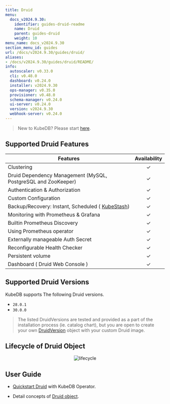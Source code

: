 ```yaml
---
title: Druid
menu:
  docs_v2024.9.30:
    identifier: guides-druid-readme
    name: Druid
    parent: guides-druid
    weight: 10
menu_name: docs_v2024.9.30
section_menu_id: guides
url: /docs/v2024.9.30/guides/druid/
aliases:
- /docs/v2024.9.30/guides/druid/README/
info:
  autoscaler: v0.33.0
  cli: v0.48.0
  dashboard: v0.24.0
  installer: v2024.9.30
  ops-manager: v0.35.0
  provisioner: v0.48.0
  schema-manager: v0.24.0
  ui-server: v0.24.0
  version: v2024.9.30
  webhook-server: v0.24.0
---
```


> New to KubeDB? Please start [here](/docs/v2024.9.30/README).

## Supported Druid Features


| Features                                                                   | Availability |
|----------------------------------------------------------------------------|:------------:|
| Clustering                                                                 |   &#10003;   |
| Druid Dependency Management (MySQL, PostgreSQL and ZooKeeper)              |   &#10003;   |
| Authentication & Authorization                                             |   &#10003;   |
| Custom Configuration                                                       |   &#10003;   |
| Backup/Recovery: Instant, Scheduled ( [KubeStash](https://kubestash.com/)) |   &#10003;   |
| Monitoring with Prometheus & Grafana                                       |   &#10003;   |
| Builtin Prometheus Discovery                                               |   &#10003;   |
| Using Prometheus operator                                                  |   &#10003;   |
| Externally manageable Auth Secret                                          |   &#10003;   |
| Reconfigurable Health Checker                                              |   &#10003;   |
| Persistent volume                                                          |   &#10003;   | 
| Dashboard ( Druid Web Console )                                            |   &#10003;   |

## Supported Druid Versions

KubeDB supports The following Druid versions.
- `28.0.1`
- `30.0.0`

> The listed DruidVersions are tested and provided as a part of the installation process (ie. catalog chart), but you are open to create your own [DruidVersion](/docs/v2024.9.30/guides/druid/concepts/catalog) object with your custom Druid image.

## Lifecycle of Druid Object

<!---
ref : https://cacoo.com/diagrams/bbB63L6KRIbPLl95/9A5B0
--->

<p align="center">
<img alt="lifecycle"  src="/docs/v2024.9.30/images/druid/Druid-CRD-Lifecycle.png">
</p>

## User Guide 
- [Quickstart Druid](/docs/v2024.9.30/guides/druid/quickstart/overview/) with KubeDB Operator.

[//]: # (- Druid Clustering supported by KubeDB)

[//]: # (  - [Topology Clustering]&#40;/docs/guides/druid/clustering/topology-cluster/index.md&#41;)

[//]: # (- Use [kubedb cli]&#40;/docs/guides/druid/cli/cli.md&#41; to manage databases like kubectl for Kubernetes.)

- Detail concepts of [Druid object](/docs/v2024.9.30/guides/druid/concepts/druid).

[//]: # (- Want to hack on KubeDB? Check our [contribution guidelines]&#40;/docs/CONTRIBUTING.md&#41;.)